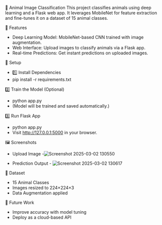 🐾 Animal Image Classification
This project classifies animals using deep learning and a Flask web app. It leverages MobileNet for feature extraction and fine-tunes it on a dataset of 15 animal classes.

📌 Features
- Deep Learning Model: MobileNet-based CNN trained with image augmentation.
- Web Interface: Upload images to classify animals via a Flask app.
- Real-time Predictions: Get instant predictions on uploaded images.

🚀 Setup
- 1️⃣ Install Dependencies
- pip install -r requirements.txt

2️⃣ Train the Model (Optional)
- python app.py
- (Model will be trained and saved automatically.)

3️⃣ Run Flask App
- python app.py
- Visit http://127.0.0.1:5000 in your browser.

🖼️ Screenshots

- Upload Image -![Screenshot 2025-03-02 130550](https://github.com/user-attachments/assets/5ef76e55-c2b7-4141-b7a6-b6000f63e14b)

- Prediction Output - ![Screenshot 2025-03-02 130617](https://github.com/user-attachments/assets/14fa2a7e-6109-4efe-97f6-a44736a3084c)

📜 Dataset

- 15 Animal Classes
- Images resized to 224×224×3
- Data Augmentation applied

📌 Future Work

- Improve accuracy with model tuning
- Deploy as a cloud-based API
